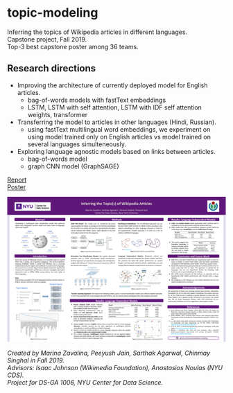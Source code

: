# topic-modeling
Inferring the topics of Wikipedia articles in different languages.   
Capstone project, Fall 2019.  
Top-3 best capstone poster among 36 teams.

## Research directions
- Improving the architecture of currently deployed model for English articles.
    - bag-of-words models with fastText embeddings
    - LSTM, LSTM with self attention, LSTM with IDF self attention weights, transformer
-  Transferring the model to articles in other languages (Hindi, Russian).
    - using fastText multilingual word embeddings, we experiment on using model trained only on English articles vs model trained on several languages simulteneously.
- Exploring language agnostic models based on links between articles.
    - bag-of-words model
    - graph CNN model (GraphSAGE)

[Report](report/Capstone_Report_2019.pdf)  
[Poster](report/Capstone_Poster_2019.pdf)

![Poster](report/poster_image.png)

*Created by Marina Zavalina, Peeyush Jain, Sarthak Agarwal, Chinmay Singhal in Fall 2019.   
Advisors: Isaac Johnson (Wikimedia Foundation), Anastasios Noulas (NYU CDS).     
Project for DS-GA 1006, NYU Center for Data Science.*



<!-- 
1. Data

a) Pickle file for Wikitext (contains tokens)

https://drive.google.com/open?id=1bgkuTbN-eRlKLiPsbK8fbtqlFGD-iK1Z

b) Pickle file for Wikisections (contains tokens)

https://drive.google.com/open?id=1OWbzrvSpiibS5xEuhltB65nXMxZvnSRg



2. Pre-trained word embeddings (fastText)

https://drive.google.com/open?id=1vfoiWQkEjyNXRyi0JzA8Aq5Zzjfcpo2w -->
